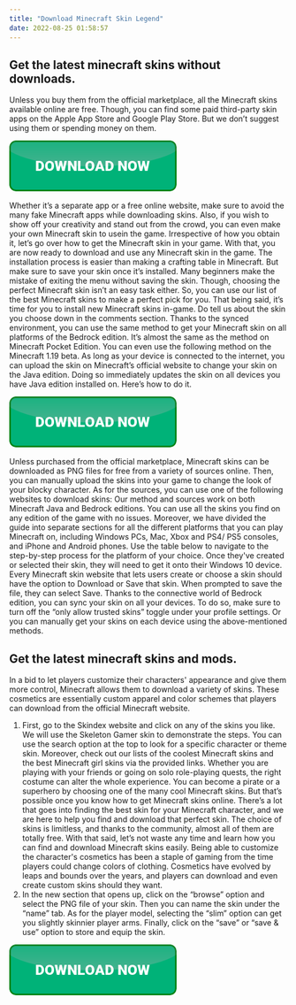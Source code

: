 ```yaml
---
title: "Download Minecraft Skin Legend"
date: 2022-08-25 01:58:57
---
```


## Get the latest minecraft skins without downloads.

Unless you buy them from the official marketplace, all the Minecraft skins available online are free. Though, you can find some paid third-party skin apps on the Apple App Store and Google Play Store. But we don’t suggest using them or spending money on them.

[![button](https://github.com/minecraftbay/minecraftbay.github.io/blob/main/dlbutton.png?raw=true)](https://minecraftsync.com/download-minecraft-skin)


Whether it’s a separate app or a free online website, make sure to avoid the many fake Minecraft apps while downloading skins. Also, if you wish to show off your creativity and stand out from the crowd, you can even make your own Minecraft skin to usein the game. Irrespective of how you obtain it, let’s go over how to get the Minecraft skin in your game.
With that, you are now ready to download and use any Minecraft skin in the game. The installation process is easier than making a crafting table in Minecraft. But make sure to save your skin once it’s installed. Many beginners make the mistake of exiting the menu without saving the skin. Though, choosing the perfect Minecraft skin isn’t an easy task either. So, you can use our list of the best Minecraft skins to make a perfect pick for you. That being said, it’s time for you to install new Minecraft skins in-game. Do tell us about the skin you choose down in the comments section.
Thanks to the synced environment, you can use the same method to get your Minecraft skin on all platforms of the Bedrock edition. It’s almost the same as the method on Minecraft Pocket Edition. You can even use the following method on the Minecraft 1.19 beta.
As long as your device is connected to the internet, you can upload the skin on Minecraft’s official website to change your skin on the Java edition. Doing so immediately updates the skin on all devices you have Java edition installed on. Here’s how to do it.

[![button](https://github.com/minecraftbay/minecraftbay.github.io/blob/main/dlbutton.png?raw=true)](https://minecraftsync.com/download-minecraft-skin)


Unless purchased from the official marketplace, Minecraft skins can be downloaded as PNG files for free from a variety of sources online. Then, you can manually upload the skins into your game to change the look of your blocky character. As for the sources, you can use one of the following websites to download skins:
Our method and sources work on both Minecraft Java and Bedrock editions. You can use all the skins you find on any edition of the game with no issues. Moreover, we have divided the guide into separate sections for all the different platforms that you can play Minecraft on, including Windows PCs, Mac, Xbox and PS4/ PS5 consoles, and iPhone and Android phones. Use the table below to navigate to the step-by-step process for the platform of your choice.
Once they've created or selected their skin, they will need to get it onto their Windows 10 device. Every Minecraft skin website that lets users create or choose a skin should have the option to Download or Save that skin. When prompted to save the file, they can select Save.
Thanks to the connective world of Bedrock edition, you can sync your skin on all your devices. To do so, make sure to turn off the “only allow trusted skins” toggle under your profile settings. Or you can manually get your skins on each device using the above-mentioned methods.

## Get the latest minecraft skins and mods.

In a bid to let players customize their characters' appearance and give them more control, Minecraft allows them to download a variety of skins. These cosmetics are essentially custom apparel and color schemes that players can download from the official Minecraft website.
1. First, go to the Skindex website and click on any of the skins you like. We will use the Skeleton Gamer skin to demonstrate the steps. You can use the search option at the top to look for a specific character or theme skin. Moreover, check out our lists of the coolest Minecraft skins and the best Minecraft girl skins via the provided links.
Whether you are playing with your friends or going on solo role-playing quests, the right costume can alter the whole experience. You can become a pirate or a superhero by choosing one of the many cool Minecraft skins. But that’s possible once you know how to get Minecraft skins online. There’s a lot that goes into finding the best skin for your Minecraft character, and we are here to help you find and download that perfect skin. The choice of skins is limitless, and thanks to the community, almost all of them are totally free. With that said, let’s not waste any time and learn how you can find and download Minecraft skins easily.
Being able to customize the character's cosmetics has been a staple of gaming from the time players could change colors of clothing. Cosmetics have evolved by leaps and bounds over the years, and players can download and even create custom skins should they want.
3. In the new section that opens up, click on the “browse” option and select the PNG file of your skin. Then you can name the skin under the “name” tab. As for the player model, selecting the “slim” option can get you slightly skinnier player arms. Finally, click on the “save” or “save & use” option to store and equip the skin.


[![button](https://github.com/minecraftbay/minecraftbay.github.io/blob/main/dlbutton.png?raw=true)](https://minecraftsync.com/download-minecraft-skin)